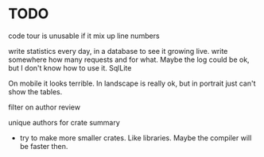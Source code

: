 
# TODO

code tour is unusable if it mix up line numbers

write statistics every day, in a database to see it growing live.
write somewhere how many requests and for what.
Maybe the log could be ok, but I don't know how to use it.
SqlLite

On mobile it looks terrible.
In landscape is really ok, but in portrait just can't show the tables.

filter on author review

unique authors for crate summary

- try to make more smaller crates. Like libraries.
Maybe the compiler will be faster then.
